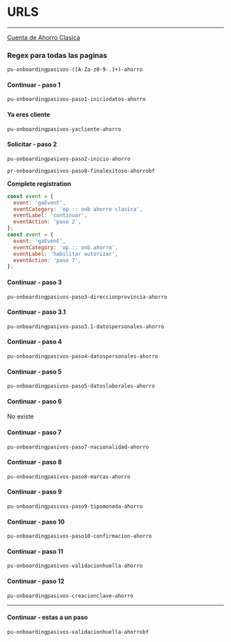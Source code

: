 # URLS

---

[Cuenta de Ahorro Clasica](https://www.bancofalabella.pe/onboarding/ahorro-clasica/)

### Regex para todas las paginas

```regex
pu-onboardingpasivos-([A-Za-z0-9-.]+)-ahorro
```

#### Continuar - paso 1

```regex
pu-onboardingpasivos-paso1-iniciodatos-ahorro
```

#### Ya eres cliente

```regex
pu-onboardingpasivos-yacliente-ahorro
```

#### Solicitar - paso 2

```regex
pu-onboardingpasivos-paso2-inicio-ahorro
```
```regex
pr-onboardingpasivos-paso8-finalexitoso-ahorrobf
```

**Complete registration**

```javascript
const event = {
  event: 'gaEvent',
  eventCategory: 'op :: onb ahorro clasica',
  eventLabel: 'continuar',
  eventAction: 'paso 2',
};
const event = {
  event: 'gaEvent',
  eventCategory: 'op :: onb ahorro',
  eventLabel: 'habilitar autorizar',
  eventAction: 'paso 7',
};
```

#### Continuar - paso 3

```regex
pu-onboardingpasivos-paso3-direccionprovincia-ahorro
```

#### Continuar - paso 3.1

```regex
pu-onboardingpasivos-paso3.1-datospersonales-ahorro
```

#### Continuar - paso 4

```regex
pu-onboardingpasivos-paso4-datospersonales-ahorro
```

#### Continuar - paso 5

```regex
pu-onboardingpasivos-paso5-datoslaborales-ahorro
```

#### Continuar - paso 6

No existe

#### Continuar - paso 7

```regex
pu-onboardingpasivos-paso7-nacionalidad-ahorro
```

#### Continuar - paso 8

```regex
pu-onboardingpasivos-paso8-marcas-ahorro
```

#### Continuar - paso 9

```regex
pu-onboardingpasivos-paso9-tipomoneda-ahorro
```

#### Continuar - paso 10

```regex
pu-onboardingpasivos-paso10-confirmacion-ahorro
```

#### Continuar - paso 11

```regex
pu-onboardingpasivos-validacionhuella-ahorro
```

#### Continuar - paso 12

```regex
pu-onboardingpasivos-creacionclave-ahorro
```

---

#### Continuar - estas a un paso

```regex
pu-onboardingpasivos-validacionhuella-ahorrobf
```
